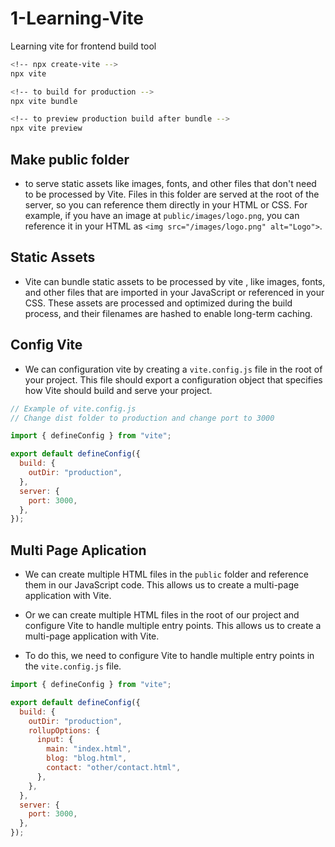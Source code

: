 # 1-Learning-Vite

Learning vite for frontend build tool

```zsh
<!-- npx create-vite -->
npx vite

<!-- to build for production -->
npx vite bundle

<!-- to preview production build after bundle -->
npx vite preview
```

## Make public folder

- to serve static assets like images, fonts, and other files that don't need to be processed by Vite. Files in this folder are served at the root of the server, so you can reference them directly in your HTML or CSS. For example, if you have an image at `public/images/logo.png`, you can reference it in your HTML as `<img src="/images/logo.png" alt="Logo">`.

## Static Assets

- Vite can bundle static assets to be processed by vite , like images, fonts, and other files that are imported in your JavaScript or referenced in your CSS. These assets are processed and optimized during the build process, and their filenames are hashed to enable long-term caching.

## Config Vite

- We can configuration vite by creating a `vite.config.js` file in the root of your project. This file should export a configuration object that specifies how Vite should build and serve your project.

```js
// Example of vite.config.js
// Change dist folder to production and change port to 3000

import { defineConfig } from "vite";

export default defineConfig({
  build: {
    outDir: "production",
  },
  server: {
    port: 3000,
  },
});
```

## Multi Page Aplication

- We can create multiple HTML files in the `public` folder and reference them in our JavaScript code. This allows us to create a multi-page application with Vite.

- Or we can create multiple HTML files in the root of our project and configure Vite to handle multiple entry points.
  This allows us to create a multi-page application with Vite.

- To do this, we need to configure Vite to handle multiple entry points in the `vite.config.js` file.

```js
import { defineConfig } from "vite";

export default defineConfig({
  build: {
    outDir: "production",
    rollupOptions: {
      input: {
        main: "index.html",
        blog: "blog.html",
        contact: "other/contact.html",
      },
    },
  },
  server: {
    port: 3000,
  },
});
```

